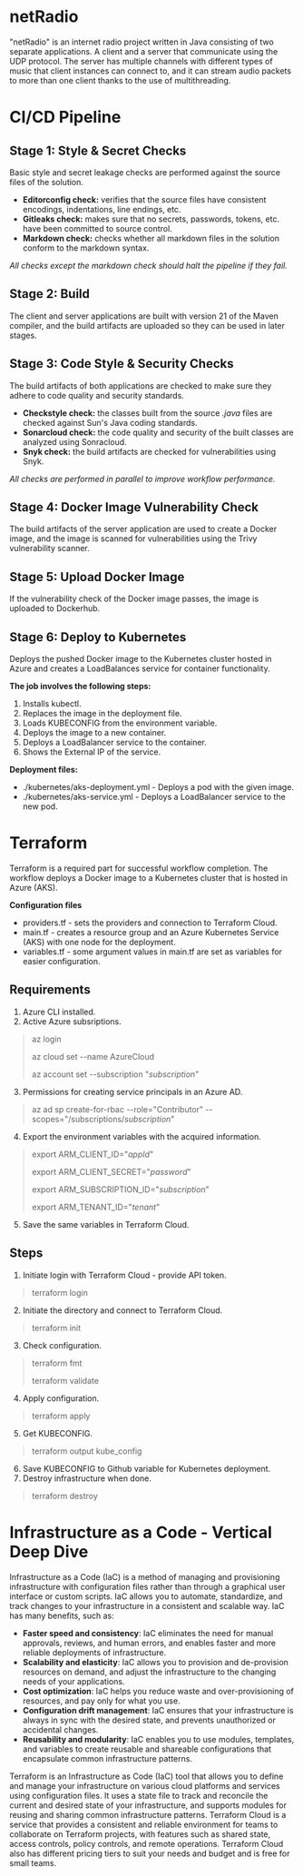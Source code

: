 # netRadio
"netRadio" is an internet radio project written in Java consisting of two separate applications. A client and a server that communicate using the UDP protocol. The server has multiple channels with different types of music that client instances can connect to, and it can stream audio packets to more than one client thanks to the use of multithreading.

# CI/CD Pipeline
## Stage 1: Style & Secret Checks
Basic style and secret leakage checks are performed against the source files of the solution.
* __Editorconfig check:__ verifies that the source files have consistent encodings, indentations, line endings, etc.
* __Gitleaks check:__ makes sure that no secrets, passwords, tokens, etc. have been committed to source control.
* __Markdown check:__ checks whether all markdown files in the solution conform to the markdown syntax.

_All checks except the markdown check should halt the pipeline if they fail._

## Stage 2: Build
The client and server applications are built with version 21 of the Maven compiler, and the build artifacts are uploaded so they can be used in later stages.

## Stage 3: Code Style & Security Checks
The build artifacts of both applications are checked to make sure they adhere to code quality and security standards.

* __Checkstyle check:__ the classes built from the source _.java_ files are checked against Sun's Java coding standards.
* __Sonarcloud check:__ the code quality and security of the built classes are analyzed using Sonracloud.
* __Snyk check:__ the build artifacts are checked for vulnerabilities using Snyk.

_All checks are performed in parallel to improve workflow performance._

## Stage 4: Docker Image Vulnerability Check
The build artifacts of the server application are used to create a Docker image, and the image is scanned for vulnerabilities using the Trivy vulnerability scanner.

## Stage 5: Upload Docker Image
If the vulnerability check of the Docker image passes, the image is uploaded to Dockerhub.

## Stage 6: Deploy to Kubernetes
Deploys the pushed Docker image to the Kubernetes cluster hosted in Azure and creates a LoadBalances service for container functionality.

__The job involves the following steps:__
1. Installs kubectl.
2. Replaces the image in the deployment file.
3. Loads KUBECONFIG from the environment variable.
4. Deploys the image to a new container.
5. Deploys a LoadBalancer service to the container.
6. Shows the External IP of the service.

__Deployment files:__
* ./kubernetes/aks-deployment.yml - Deploys a pod with the given image.
* ./kubernetes/aks-service.yml - Deploys a LoadBalancer service to the new pod.

# Terraform
Terraform is a required part for successful workflow completion. The workflow deploys a Docker image to a Kubernetes cluster that is hosted in Azure (AKS).

__Configuration files__
* providers.tf - sets the providers and connection to Terraform Cloud.
* main.tf - creates a resource group and an Azure Kubernetes Service (AKS) with one node for the deployment.
* variables.tf - some argument values in main.tf are set as variables for easier configuration.

## Requirements
1. Azure CLI installed.
2. Active Azure subsriptions.
> az login
>
> az cloud set --name AzureCloud
>
> az account set --subscription "*subscription*"
3. Permissions for creating service principals in an Azure AD.
> az ad sp create-for-rbac --role="Contributor" --scopes="/subscriptions/*subscription*"
4. Export the environment variables with the acquired information.
> export ARM\_CLIENT\_ID="*appId*"
>
> export ARM\_CLIENT\_SECRET="*password*"
>
> export ARM\_SUBSCRIPTION\_ID="*subscription*"
>
> export ARM\_TENANT\_ID="*tenant*"
5. Save the same variables in Terraform Cloud.

## Steps
1. Initiate login with Terraform Cloud - provide API token.
> terraform login
2. Initiate the directory and connect to Terraform Cloud.
> terraform init
3. Check configuration.
> terraform fmt
>
> terraform validate
4. Apply configuration.
> terraform apply
5. Get KUBECONFIG.
> terraform output kube_config
6. Save KUBECONFIG to Github variable for Kubernetes deployment.
7. Destroy infrastructure when done.
> terraform destroy

# Infrastructure as a Code - Vertical Deep Dive
Infrastructure as a Code (IaC) is a method of managing and provisioning infrastructure with configuration files rather than through a graphical user interface or custom scripts. IaC allows you to automate, standardize, and track changes to your infrastructure in a consistent and scalable way. IaC has many benefits, such as:
* __Faster speed and consistency__: IaC eliminates the need for manual approvals, reviews, and human errors, and enables faster and more reliable deployments of infrastructure.
* __Scalability and elasticity__: IaC allows you to provision and de-provision resources on demand, and adjust the infrastructure to the changing needs of your applications.
* __Cost optimization__: IaC helps you reduce waste and over-provisioning of resources, and pay only for what you use.
* __Configuration drift management__: IaC ensures that your infrastructure is always in sync with the desired state, and prevents unauthorized or accidental changes.
* __Reusability and modularity__: IaC enables you to use modules, templates, and variables to create reusable and shareable configurations that encapsulate common infrastructure patterns.

Terraform is an Infrastructure as Code (IaC) tool that allows you to define and manage your infrastructure on various cloud platforms and services using configuration files. It uses a state file to track and reconcile the current and desired state of your infrastructure, and supports modules for reusing and sharing common infrastructure patterns. Terraform Cloud is a service that provides a consistent and reliable environment for teams to collaborate on Terraform projects, with features such as shared state, access controls, policy controls, and remote operations. Terraform Cloud also has different pricing tiers to suit your needs and budget and is free for small teams.
